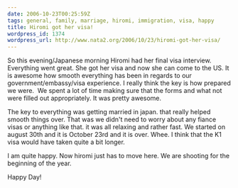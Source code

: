 ```yaml
---
date: 2006-10-23T00:25:59Z
tags: general, family, marriage, hiromi, immigration, visa, happy
title: Hiromi got her visa!
wordpress_id: 1374
wordpress_url: http://www.nata2.org/2006/10/23/hiromi-got-her-visa/
---
```


<p>So this evening/Japanese morning Hiromi had her final visa interview. Everything went great. She got her visa and now she can come to the US. It is awesome how smooth everything has been in regards to our government/embassy/visa experience. I really think the key is how prepared we were.&nbsp; We spent a lot of time making sure that the forms and what not were filled out appropriately. It was pretty awesome. </p> <p>The key to everything was getting married in japan. that really helped smooth things over. That was we didn't need to worry about any fiance visas or anything like that. it was all relaxing and rather fast. We started on august 30th and it is October 23rd and it is over. Whee. I think that the K1 visa would have taken quite a bit longer. </p> <p>I am quite happy. Now hiromi just has to move here. We are shooting for the beginning of the year. </p> <p>Happy Day!</p>

